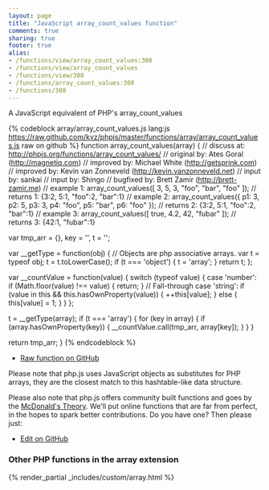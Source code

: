```yaml
---
layout: page
title: "JavaScript array_count_values function"
comments: true
sharing: true
footer: true
alias:
- /functions/view/array_count_values:308
- /functions/view/array_count_values
- /functions/view/308
- /functions/array_count_values:308
- /functions/308
---
```

<!-- Generated by Rakefile:build -->
A JavaScript equivalent of PHP's array_count_values

{% codeblock array/array_count_values.js lang:js https://raw.github.com/kvz/phpjs/master/functions/array/array_count_values.js raw on github %}
function array_count_values(array) {
  //  discuss at: http://phpjs.org/functions/array_count_values/
  // original by: Ates Goral (http://magnetiq.com)
  // improved by: Michael White (http://getsprink.com)
  // improved by: Kevin van Zonneveld (http://kevin.vanzonneveld.net)
  //    input by: sankai
  //    input by: Shingo
  // bugfixed by: Brett Zamir (http://brett-zamir.me)
  //   example 1: array_count_values([ 3, 5, 3, "foo", "bar", "foo" ]);
  //   returns 1: {3:2, 5:1, "foo":2, "bar":1}
  //   example 2: array_count_values({ p1: 3, p2: 5, p3: 3, p4: "foo", p5: "bar", p6: "foo" });
  //   returns 2: {3:2, 5:1, "foo":2, "bar":1}
  //   example 3: array_count_values([ true, 4.2, 42, "fubar" ]);
  //   returns 3: {42:1, "fubar":1}

  var tmp_arr = {},
    key = '',
    t = '';

  var __getType = function(obj) {
    // Objects are php associative arrays.
    var t = typeof obj;
    t = t.toLowerCase();
    if (t === 'object') {
      t = 'array';
    }
    return t;
  };

  var __countValue = function(value) {
    switch (typeof value) {
      case 'number':
        if (Math.floor(value) !== value) {
          return;
        }
        // Fall-through
      case 'string':
        if (value in this && this.hasOwnProperty(value)) {
          ++this[value];
        } else {
          this[value] = 1;
        }
    }
  };

  t = __getType(array);
  if (t === 'array') {
    for (key in array) {
      if (array.hasOwnProperty(key)) {
        __countValue.call(tmp_arr, array[key]);
      }
    }
  }

  return tmp_arr;
}
{% endcodeblock %}

 - [Raw function on GitHub](https://github.com/kvz/phpjs/blob/master/functions/array/array_count_values.js)

Please note that php.js uses JavaScript objects as substitutes for PHP arrays, they are 
the closest match to this hashtable-like data structure. 

Please also note that php.js offers community built functions and goes by the 
[McDonald's Theory](https://medium.com/what-i-learned-building/9216e1c9da7d). We'll put online 
functions that are far from perfect, in the hopes to spark better contributions. 
Do you have one? Then please just: 

 - [Edit on GitHub](https://github.com/kvz/phpjs/edit/master/functions/array/array_count_values.js)


### Other PHP functions in the array extension
{% render_partial _includes/custom/array.html %}
